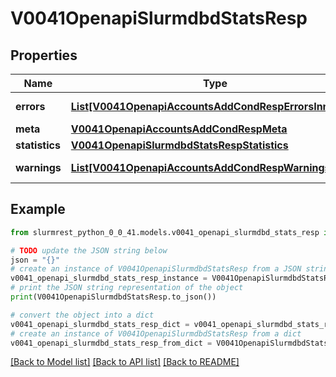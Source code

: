 # V0041OpenapiSlurmdbdStatsResp


## Properties

Name | Type | Description | Notes
------------ | ------------- | ------------- | -------------
**errors** | [**List[V0041OpenapiAccountsAddCondRespErrorsInner]**](V0041OpenapiAccountsAddCondRespErrorsInner.md) | Query errors | [optional] 
**meta** | [**V0041OpenapiAccountsAddCondRespMeta**](V0041OpenapiAccountsAddCondRespMeta.md) |  | [optional] 
**statistics** | [**V0041OpenapiSlurmdbdStatsRespStatistics**](V0041OpenapiSlurmdbdStatsRespStatistics.md) |  | 
**warnings** | [**List[V0041OpenapiAccountsAddCondRespWarningsInner]**](V0041OpenapiAccountsAddCondRespWarningsInner.md) | Query warnings | [optional] 

## Example

```python
from slurmrest_python_0_0_41.models.v0041_openapi_slurmdbd_stats_resp import V0041OpenapiSlurmdbdStatsResp

# TODO update the JSON string below
json = "{}"
# create an instance of V0041OpenapiSlurmdbdStatsResp from a JSON string
v0041_openapi_slurmdbd_stats_resp_instance = V0041OpenapiSlurmdbdStatsResp.from_json(json)
# print the JSON string representation of the object
print(V0041OpenapiSlurmdbdStatsResp.to_json())

# convert the object into a dict
v0041_openapi_slurmdbd_stats_resp_dict = v0041_openapi_slurmdbd_stats_resp_instance.to_dict()
# create an instance of V0041OpenapiSlurmdbdStatsResp from a dict
v0041_openapi_slurmdbd_stats_resp_from_dict = V0041OpenapiSlurmdbdStatsResp.from_dict(v0041_openapi_slurmdbd_stats_resp_dict)
```
[[Back to Model list]](../README.md#documentation-for-models) [[Back to API list]](../README.md#documentation-for-api-endpoints) [[Back to README]](../README.md)


